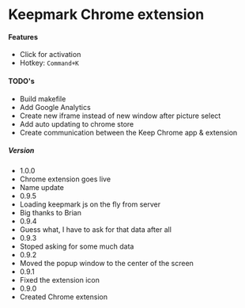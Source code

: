 # Keepmark Chrome extension

#### Features
* Click for activation
* Hotkey: `Command+K`

#### TODO's
* Build makefile
* Add Google Analytics
* Create new iframe instead of new window after picture select
* Add auto updating to chrome store
* Create communication between the Keep Chrome app & extension

##### Version
* 1.0.0
 * Chrome extension goes live
 * Name update
* 0.9.5
 * Loading keepmark js on the fly from server
  * Big thanks to Brian 
* 0.9.4
 * Guess what, I have to ask for that data after all
* 0.9.3
 * Stoped asking for some much data
* 0.9.2
 * Moved the popup window to the center of the screen
* 0.9.1
 * Fixed the extension icon
* 0.9.0
 * Created Chrome extension